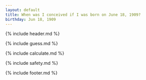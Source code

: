 ```yaml
---
layout: default
title: When was I conceived if I was born on June 18, 1909?
birthday: Jun 18, 1909
---
```


{% include header.md %}

{% include guess.md %}

{% include calculate.md %}

{% include safety.md %}

{% include footer.md %}



